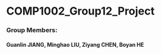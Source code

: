 # COMP1002_Group12_Project

### Group Members: 
#### Guanlin JIANG, Minghao LIU, Ziyang CHEN, Boyan HE
